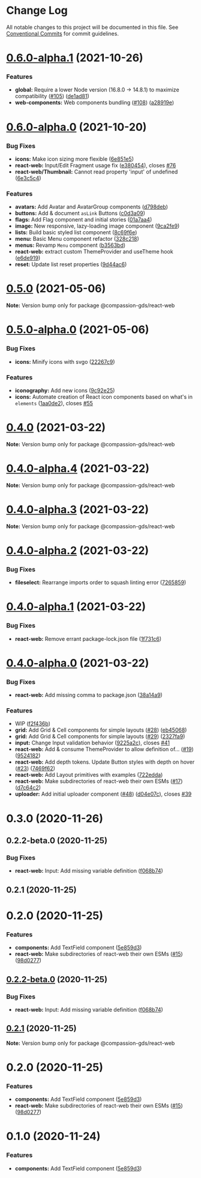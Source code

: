 # Change Log

All notable changes to this project will be documented in this file.
See [Conventional Commits](https://conventionalcommits.org) for commit guidelines.

# [0.6.0-alpha.1](https://github.com/compassion-gds/compassion-gds/compare/@compassion-gds/react-web@0.6.0-alpha.0...@compassion-gds/react-web@0.6.0-alpha.1) (2021-10-26)


### Features

* **global:** Require a lower Node version (16.8.0 → 14.8.1) to maximize compatibility ([#105](https://github.com/compassion-gds/compassion-gds/issues/105)) ([de1ad81](https://github.com/compassion-gds/compassion-gds/commit/de1ad810b4f67ac3f61e977115eb7ac70ff176a5))
* **web-components:** Web components bundling ([#108](https://github.com/compassion-gds/compassion-gds/issues/108)) ([a28919e](https://github.com/compassion-gds/compassion-gds/commit/a28919e0287f78e733ff3a7840fe54594e5336ef))





# [0.6.0-alpha.0](https://github.com/compassion-gds/compassion-gds/compare/@compassion-gds/react-web@0.5.0...@compassion-gds/react-web@0.6.0-alpha.0) (2021-10-20)


### Bug Fixes

* **icons:** Make icon sizing more flexible ([6e851e5](https://github.com/compassion-gds/compassion-gds/commit/6e851e528ce1917d34b9a29490146869efffce74))
* **react-web:** Input/Edit Fragment usage fix ([e380454](https://github.com/compassion-gds/compassion-gds/commit/e380454716cbf888785a79a8042687bb793f4509)), closes [#76](https://github.com/compassion-gds/compassion-gds/issues/76)
* **react-web/Thumbnail:** Cannot read property 'input' of undefined ([6e3c5c4](https://github.com/compassion-gds/compassion-gds/commit/6e3c5c4825eb10ae214100f7fa2c3906bf376886))


### Features

* **avatars:** Add Avatar and AvatarGroup components ([d798deb](https://github.com/compassion-gds/compassion-gds/commit/d798deb05ddbc99888094b4a1cecc7ceaf35a971))
* **buttons:** Add & document `asLink` Buttons ([c0d3a09](https://github.com/compassion-gds/compassion-gds/commit/c0d3a090c0e0bea069214e4b1ce31a1ac4fc91c1))
* **flags:** Add Flag component and initial stories ([01a7aa4](https://github.com/compassion-gds/compassion-gds/commit/01a7aa447bf61412e5d820f293d9f768fe026b69))
* **image:** New responsive, lazy-loading image component ([9ca2fe9](https://github.com/compassion-gds/compassion-gds/commit/9ca2fe9e71102fe7543eb31f20c60f9d5b8315d5))
* **lists:** Build basic styled list component ([8c69f6e](https://github.com/compassion-gds/compassion-gds/commit/8c69f6e5f99f3580d2f79ef26edf3f5e046d22b1))
* **menu:** Basic Menu component refactor ([328c218](https://github.com/compassion-gds/compassion-gds/commit/328c2180dc43b56438c425be7d8ca14a0f1e88e6))
* **menus:** Revamp `Menu` component ([b3563bd](https://github.com/compassion-gds/compassion-gds/commit/b3563bda2e17c0a560a31d08c330c4c0c5bdb6e5))
* **react-web:** extract custom ThemeProvider and useTheme hook ([e6de919](https://github.com/compassion-gds/compassion-gds/commit/e6de919e109d96a19e69139d28c3092f5cbc0b65))
* **reset:** Update list reset properties ([9d44ac6](https://github.com/compassion-gds/compassion-gds/commit/9d44ac62728212515cb513bdaf66794bbd963ae5))





# [0.5.0](https://github.com/compassion-gds/compassion-gds/compare/@compassion-gds/react-web@0.5.0-alpha.0...@compassion-gds/react-web@0.5.0) (2021-05-06)

**Note:** Version bump only for package @compassion-gds/react-web





# [0.5.0-alpha.0](https://github.com/compassion-gds/compassion-gds/compare/@compassion-gds/react-web@0.4.0...@compassion-gds/react-web@0.5.0-alpha.0) (2021-05-06)


### Bug Fixes

* **icons:** Minify icons with svgo ([22267c9](https://github.com/compassion-gds/compassion-gds/commit/22267c9adb5fd29a80324e1bb5d1bec796d69dbd))


### Features

* **iconography:** Add new icons ([9c92e25](https://github.com/compassion-gds/compassion-gds/commit/9c92e254b9dce37f3cac25d2d7c7ba855053f94b))
* **icons:** Automate creation of React icon components based on what's in `elements` ([1aa0de2](https://github.com/compassion-gds/compassion-gds/commit/1aa0de21c26b6d84541034971ace0afef650ded2)), closes [#55](https://github.com/compassion-gds/compassion-gds/issues/55)





# [0.4.0](https://github.com/compassion-gds/compassion-gds/compare/@compassion-gds/react-web@0.4.0-alpha.4...@compassion-gds/react-web@0.4.0) (2021-03-22)

**Note:** Version bump only for package @compassion-gds/react-web





# [0.4.0-alpha.4](https://github.com/compassion-gds/compassion-gds/compare/@compassion-gds/react-web@0.4.0-alpha.3...@compassion-gds/react-web@0.4.0-alpha.4) (2021-03-22)

**Note:** Version bump only for package @compassion-gds/react-web





# [0.4.0-alpha.3](https://github.com/compassion-gds/compassion-gds/compare/@compassion-gds/react-web@0.4.0-alpha.2...@compassion-gds/react-web@0.4.0-alpha.3) (2021-03-22)

**Note:** Version bump only for package @compassion-gds/react-web





# [0.4.0-alpha.2](https://github.com/compassion-gds/compassion-gds/compare/@compassion-gds/react-web@0.4.0-alpha.1...@compassion-gds/react-web@0.4.0-alpha.2) (2021-03-22)


### Bug Fixes

* **fileselect:** Rearrange imports order to squash linting error ([7265859](https://github.com/compassion-gds/compassion-gds/commit/72658591209d854c64b692f3a744a60195865714))





# [0.4.0-alpha.1](https://github.com/compassion-gds/compassion-gds/compare/@compassion-gds/react-web@0.4.0-alpha.0...@compassion-gds/react-web@0.4.0-alpha.1) (2021-03-22)


### Bug Fixes

* **react-web:** Remove errant package-lock.json file ([1f731c6](https://github.com/compassion-gds/compassion-gds/commit/1f731c6952f44ec560a366d1d72d7deaea504aa5))





# [0.4.0-alpha.0](https://github.com/compassion-gds/compassion-gds/compare/@compassion-gds/react-web@0.3.0...@compassion-gds/react-web@0.4.0-alpha.0) (2021-03-22)


### Bug Fixes

* **react-web:** Add missing comma to package.json ([38a14a9](https://github.com/compassion-gds/compassion-gds/commit/38a14a9df224296602f675c07352dcb7f90c6ad1))


### Features

* WIP ([f2f436b](https://github.com/compassion-gds/compassion-gds/commit/f2f436bf0f512bbc46497798a0fa004adfbe223d))
* **grid:** Add Grid & Cell components for simple layouts ([#28](https://github.com/compassion-gds/compassion-gds/issues/28)) ([eb45068](https://github.com/compassion-gds/compassion-gds/commit/eb45068c1c6841f5518563e2e8f80bc4fef5ca66))
* **grid:** Add Grid & Cell components for simple layouts ([#29](https://github.com/compassion-gds/compassion-gds/issues/29)) ([2327fa9](https://github.com/compassion-gds/compassion-gds/commit/2327fa9741e24763704bd09a67da1e6aa068ff98))
* **input:** Change Input validation behavior ([9225a2c](https://github.com/compassion-gds/compassion-gds/commit/9225a2c743651bf6fc93103030fb7bffa30f36f4)), closes [#41](https://github.com/compassion-gds/compassion-gds/issues/41)
* **react-web:** Add & consume ThemeProvider to allow definition of… ([#19](https://github.com/compassion-gds/compassion-gds/issues/19)) ([9524182](https://github.com/compassion-gds/compassion-gds/commit/9524182d254081f69d9d5894353c7625b96cbbeb))
* **react-web:** Add depth tokens. Update Button styles with depth on hover ([#23](https://github.com/compassion-gds/compassion-gds/issues/23)) ([7469f62](https://github.com/compassion-gds/compassion-gds/commit/7469f62b871e06c8dbdd6fa24c7fa2eb3bea8712))
* **react-web:** Add Layout primitives with examples ([722edda](https://github.com/compassion-gds/compassion-gds/commit/722edda2ff60f9fd51a8df69b0132930563aa8bc))
* **react-web:** Make subdirectories of react-web their own ESMs ([#17](https://github.com/compassion-gds/compassion-gds/issues/17)) ([d7c64c2](https://github.com/compassion-gds/compassion-gds/commit/d7c64c2479b557c2fae3846729ba4b9b63ccfe76))
* **uploader:** Add initial uploader component ([#48](https://github.com/compassion-gds/compassion-gds/issues/48)) ([d04e07c](https://github.com/compassion-gds/compassion-gds/commit/d04e07cae952bdc2c3bae0a4025de6274fdb671a)), closes [#39](https://github.com/compassion-gds/compassion-gds/issues/39)





# 0.3.0 (2020-11-26)



## 0.2.2-beta.0 (2020-11-25)


### Bug Fixes

* **react-web:** Input: Add missing variable definition ([f068b74](https://github.com/compassion-gds/compassion-gds/commit/f068b744219df1bc4c327b08ddd3630fd3bc7341))



## 0.2.1 (2020-11-25)



# 0.2.0 (2020-11-25)


### Features

* **components:** Add TextField component ([5e859d3](https://github.com/compassion-gds/compassion-gds/commit/5e859d358b533f7907a4ae0ddeaefeec614e2a86))
* **react-web:** Make subdirectories of react-web their own ESMs ([#15](https://github.com/compassion-gds/compassion-gds/issues/15)) ([98d0277](https://github.com/compassion-gds/compassion-gds/commit/98d0277e49b722288d98ae5fff50d138fbdd531f))





## [0.2.2-beta.0](https://github.com/compassion-gds/compassion-gds/compare/v0.2.1...v0.2.2-beta.0) (2020-11-25)


### Bug Fixes

* **react-web:** Input: Add missing variable definition ([f068b74](https://github.com/compassion-gds/compassion-gds/commit/f068b744219df1bc4c327b08ddd3630fd3bc7341))





## [0.2.1](https://github.com/compassion-gds/compassion-gds/compare/v0.2.0...v0.2.1) (2020-11-25)

**Note:** Version bump only for package @compassion-gds/react-web





# 0.2.0 (2020-11-25)


### Features

* **components:** Add TextField component ([5e859d3](https://github.com/compassion-gds/compassion-gds/commit/5e859d358b533f7907a4ae0ddeaefeec614e2a86))
* **react-web:** Make subdirectories of react-web their own ESMs ([#15](https://github.com/compassion-gds/compassion-gds/issues/15)) ([98d0277](https://github.com/compassion-gds/compassion-gds/commit/98d0277e49b722288d98ae5fff50d138fbdd531f))





# 0.1.0 (2020-11-24)


### Features

* **components:** Add TextField component ([5e859d3](https://github.com/compassion-gds/compassion-gds/commit/5e859d358b533f7907a4ae0ddeaefeec614e2a86))
